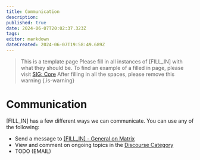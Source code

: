 ```yaml
---
title: Communication
description: 
published: true
date: 2024-06-07T20:02:37.323Z
tags: 
editor: markdown
dateCreated: 2024-06-07T19:58:49.689Z
---
```


> This is a template page
> Please fill in all instances of [FILL_IN] with what they should be.
> To find an example of a filled in page, please visit [SIG: Core](/community/core/communication)
> After filling in all the spaces, please remove this warning
{.is-warning}
# Communication
[FILL_IN] has a few different ways we can communicate. You can use any of the following:
- Send a message to [[FILL_IN] - General on Matrix](https://matrix.to/#/#[FILL_IN]-GEN:auxolotl.org)
- View and comment on ongoing topics in the [Discourse Category](https://forum.aux.computer/c/[FILL_IN])
- TODO (EMAIL)